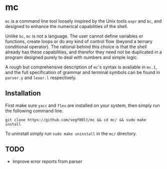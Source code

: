 # mc

`mc` is a command line tool loosely inspired by the Unix tools `expr` and `bc`,
and designed to enhance the numerical capabilities of the shell.

Unlike `bc`, `mc` is not a language. The user cannot define variables
or functions, create loops or do any kind of control flow (beyond a ternary conditional
operator). The rational behind this choice is that the shell already has these capabilities,
and therefor they need not be duplicated in a program designed purely to deal with numbers
and simple logic.

A rough but comprehensive description of `mc`'s syntax is available in `mc.1`,
and the full specification of grammar and terminal symbols can be found in
`parser.y` and `lexer.l` respectively.

## Installation
First make sure `yacc` and `flex` are installed on your system,
then simply run the following command line.

`git clone https://github.com/segf00lt/mc && cd mc/ && sudo make install`

To uninstall simply run `sudo make uninstall` in the `mc/` directory.

## TODO

- Improve error reports from parser
